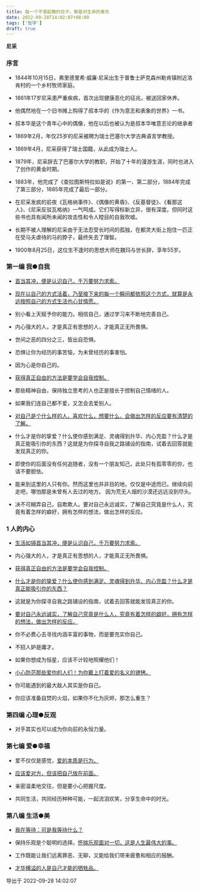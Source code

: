 ```yaml
---
title: 每一个不曾起舞的日子，都是对生命的辜负
date: 2022-09-28T14:02:07+08:00
tags: ['哲学']
draft: true
---
```


**尼采**

### 序言

* 1844年10月15日，弗里德里希·威廉·尼采出生于普鲁士萨克森州勒肯镇附近洛肯村的一个乡村牧师家庭。

* 1861年17岁尼采患严重疾病，首次出现健康恶化的征兆，被送回家休养。

* 他偶然地在一个旧书摊上购得了叔本华的《作为意志和表象的世界》一书。

* 叔本华是这个青年心中的偶像，他在以后也被认为是叔本华唯意志论的继承者

* 1869年2月，年仅25岁的尼采被聘为瑞士巴塞尔大学古典语言学教授。

* 1869年4月，尼采获得了瑞士国籍，从此成为瑞士人。

* 1879年，尼采辞去了巴塞尔大学的教职，开始了十年的漫游生涯，同时也进入了创作的黄金时期。

* 1883年，他完成了《查拉图斯特拉如是说》的第一、第二部分，1884年完成了第三部分，1885年完成了最后一部分。

* 在尼采发疯的前夜《瓦格纳事件》、《偶像的黄昏》、《反基督徒》、《看那这人》、《尼采反驳瓦格纳》一气呵成。它们写得标新立异，很有深度。但同时这些书也具有闻所未闻的攻击性和令人瞠目的自我吹嘘。

* 长期不被人理解的尼采由于无法忍受长时间的孤独，在都灵大街上抱住一匹正在受马夫虐待的马的脖子，最终失去了理智。

* 1900年8月25日，这位生不逢时的思想大师在魏玛与世长辞，享年55岁。


### 第一编 我●自我

* [首当其冲，便是认识自己，千万要努力求索。]()

* [现在以自己的方式活着，乃至接下来的每一个瞬间都依照这个方式，就算是永远按照自己的方式生活也心甘情愿。]()

* 别小看上天赋予你的能力。相信自己，通过学习来不断地完善自己。

* 内心强大的人，才是真正有思想的人，才能真正无所畏惧。

* 世间之恶的四分之三，皆出自恐惧。

* 恐惧让你为经历的事苦恼，为未曾经历的事害怕。

* 因为心是你自己的。

* [获得真正自由的方法是要学会自我控制。]()

* 那些精神自由，保持独立思考的人也正是擅长于控制自己情绪的人。

* 如果我们连自己都不爱，又怎会去爱别人。

* [对自己是个什么样的人，喜欢什么，想要什么，会做出怎样的反应要有清楚的了解。]()

* 什么才是你的挚爱？什么使你感到满足、灵魂得到升华、内心充盈？什么才是真正能吸引你的东西？这就是为你探寻自我之路铺设的指南，试着去回答就能发现真正的你。

* 即使你的后面没有任何追随者，没有一个朋友知己，此处只有孤零零的你，也请不要胆怯。

* 能来到这里的人只有你。然而这里也并非目的地，仅仅是中途而已。继续向前走吧，哪怕那是未曾有人去过的地方。
因为荒无人烟的沙漠还远远没到尽头。

* 决不可糊弄自己，自欺欺人。要对自己永远诚实，了解自己究竟是什么人，究竟有着怎样的癖好，拥有怎样的想法，做出怎样的反应。


### 1 人的内心

* [生活如镜首当其冲，便是认识自己，千万要努力求索。]()

* 内心强大的人，才是真正有思想的人，才能真正无所畏惧。

* [获得真正自由的方法是要学会自我控制。]()

* [什么才是你的挚爱？什么使你感到满足、灵魂得到升华、内心充盈？什么才是真正能吸引你的东西？]()

* 这就是为你探寻自我之路铺设的指南，试着去回答就能发现真正的你。

* [要对自己永远诚实，了解自己究竟是什么人，究竟有着怎样的癖好，拥有怎样的想法，做出怎样的反应。]()

* 你不必费心去寻找内涵丰富的事物，而是要充实你自己。

* 不招人妒是庸才。

* 如果你想成为恒星，应该不计较地照耀他们！

* [小心防范那些爱你的人们！为你戴上打着爱的名义的镣铐。]()

* 你可能遇到的最大敌人其实是你自己。

* 你应该准备自焚的火焰，如果你不化为灰烬，那怎么重生？


### 第四编 心理●反观

* 对手其实也可以成为你向前的永恒力量。


### 第七编 爱●幸福

* 爱不仅仅是感觉，[爱的本质是行为。]()

* [应该爱对方，但该把自己放在前面。]()

* 亲密温柔地交往，但是要小心把握尺度。

* 共同生活，共同经历种种可能，一起流泪欢笑，分享生命中的时光。


### 第八编 生活●美

* [我在等待：可是我等待什么？]()

* 保持乐观是个聪明的选择。[怀揣乐观面对一切，这是人生最伟大的事。]()

* 工作既能让我们远离罪恶、无聊，又能给我们带来疲惫和相应的报酬。

* [才华横溢的人是自己才能的牺牲品。]()

导出于 2022-09-28 14:02:07

